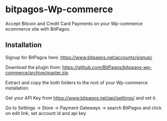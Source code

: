 bitpagos-Wp-commerce
================

Accept Bitcoin and Credit Card Payments on your Wp-commerce ecommerce site with BitPagos.

Installation
-------

Signup for BitPagos here: https://www.bitpagos.net/accounts/signup/

Download the plugin from: https://github.com/BitPagos/bitpagos-wp-commerce/archive/master.zip

Extract and copy the both folders to the root of your Wp-commerce installation.

Get your API Key from https://www.bitpagos.net/api/settings/ and set it.

Go to Settings -> Store -> Payment Gateways -> search BitPagos and click on edit link, set account id and api key